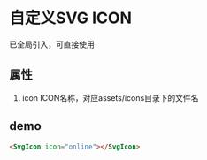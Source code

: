 # 自定义SVG ICON
已全局引入，可直接使用

## 属性
1. icon
ICON名称，对应assets/icons目录下的文件名

## demo
``` html
<SvgIcon icon="online"></SvgIcon>
```